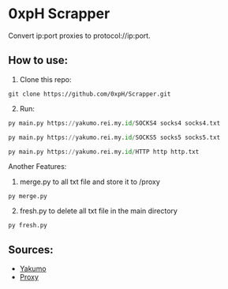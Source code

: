 
# 0xpH Scrapper

Convert ip:port proxies to protocol://ip:port.

## How to use:
1. Clone this repo:
```git
git clone https://github.com/0xpH/Scrapper.git
```

2. Run:
```python
py main.py https://yakumo.rei.my.id/SOCKS4 socks4 socks4.txt
```

```python
py main.py https://yakumo.rei.my.id/SOCKS5 socks5 socks5.txt
```
```python
py main.py https://yakumo.rei.my.id/HTTP http http.txt
```

Another Features:
1. merge.py to all txt file and store it to /proxy
```
py merge.py
```

2. fresh.py to delete all txt file in the main directory
```
py fresh.py
```

## Sources:
 - [Yakumo](https://github.com/elliottophellia/yakumo)
 - [Proxy](https://github.com/search?q=proxy+scraper&type=repositories&s=updated&o=desc)
 

